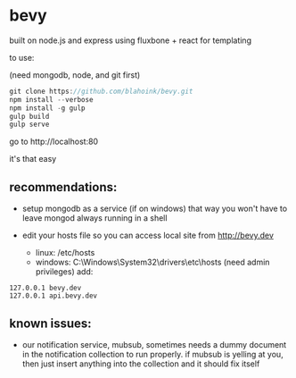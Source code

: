 bevy
=======

built on node.js and express
using fluxbone + react for templating

to use:

(need mongodb, node, and git first)

```javascript
git clone https://github.com/blahoink/bevy.git
npm install --verbose
npm install -g gulp
gulp build
gulp serve
```
go to http://localhost:80

it's that easy

recommendations:
----------------

- setup mongodb as a service (if on windows)
that way you won't have to leave mongod always running in a shell

- edit your hosts file so you can access local site from http://bevy.dev
	- linux: /etc/hosts
	- windows: C:\Windows\System32\drivers\etc\hosts (need admin privileges)
add:
```
127.0.0.1 bevy.dev
127.0.0.1 api.bevy.dev
```

known issues:
-------------

- our notification service, mubsub, sometimes needs a dummy document
in the notification collection to run properly. if mubsub is yelling
at you, then just insert anything into the collection and it should
fix itself
